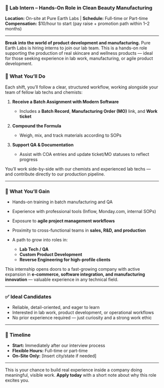 
### 🌿 **Lab Intern – Hands-On Role in Clean Beauty Manufacturing**

**Location:** On-site at Pure Earth Labs | **Schedule:** Full-time or Part-time
**Compensation:** \$10/hour to start (pay raise + promotion path within 1–2 months)

---

**Break into the world of product development and manufacturing.**
Pure Earth Labs is hiring interns to join our lab team. This is a hands-on role supporting the production of real skincare and wellness products — ideal for those seeking experience in lab work, manufacturing, or agile product development.

### 🧪 **What You’ll Do**

Each shift, you’ll follow a clear, structured workflow, working alongside your team of fellow lab techs and chemists:

1. **Receive a Batch Assignment with Modern Software**

   * Includes a **Batch Record**, **Manufacturing Order (MO)** link, and **Work ticket**
2. **Compound the Formula**

   * Weigh, mix, and track materials according to SOPs
3. **Support QA & Documentation**

   * Assist with COA entries and update ticket/MO statuses to reflect progress

You’ll work side-by-side with our chemists and experienced lab techs — and contribute directly to our production pipeline.

---

### 🚀 **What You’ll Gain**

* Hands-on training in batch manufacturing and QA
* Experience with professional tools (Inflow, Monday.com, internal SOPs)
* Exposure to **agile project management workflows**
* Proximity to cross-functional teams in **sales, R\&D, and production**
* A path to grow into roles in:

  * **Lab Tech / QA**
  * **Custom Product Development**
  * **Reverse Engineering for high-profile clients**

This internship opens doors to a fast-growing company with active expansion in **e-commerce, software integration, and manufacturing innovation** — valuable experience in any technical field.

---

### ✅ **Ideal Candidates**

* Reliable, detail-oriented, and eager to learn
* Interested in lab work, product development, or operational workflows
* No prior experience required — just curiosity and a strong work ethic

---

### 📅 **Timeline**

* **Start:** Immediately after our interview process 
* **Flexible Hours:** Full-time or part-time
* **On-Site Only:** \[Insert city/state if needed]

---

This is your chance to build real experience inside a company doing meaningful, visible work.
**Apply today** with a short note about why this role excites you.
